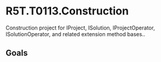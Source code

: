 # R5T.T0113.Construction
Construction project for IProject, ISolution, IProjectOperator, ISolutionOperator, and related extension method bases..


## Goals
